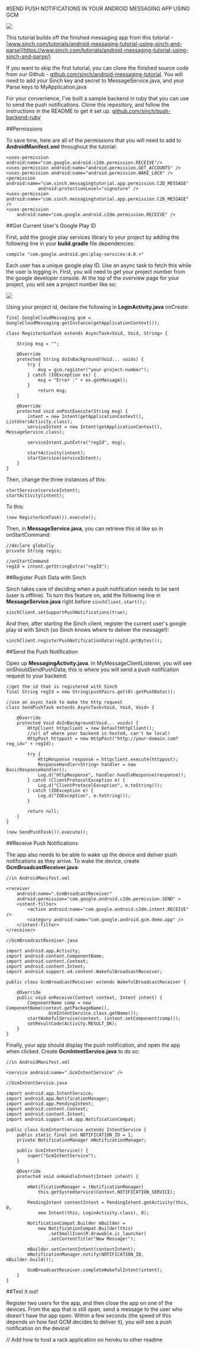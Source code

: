 #SEND PUSH NOTIFICATIONS IN YOUR ANDROID MESSAGING APP USING GCM

<img src="images/push.png" />

This tutorial builds off the finished messaging app from this tutorial - [www.sinch.com/tutorials/android-messaging-tutorial-using-sinch-and-parse](https://www.sinch.com/tutorials/android-messaging-tutorial-using-sinch-and-parse/)

If you want to skip the first tutorial, you can clone the finished source code from our Github - [github.com/sinch/android-messaging-tutorial](https://github.com/sinch/android-messaging-tutorial). You will need to add your Sinch key and secret to MessageService.java, and your Parse keys to MyApplication.java

For your convenience, I've built a sample backend in ruby that you can use to send the push notifications. Clone this repository, and follow the instructions in the README to get it set up. [github.com/sinch/push-backend-ruby](https://github.com/sinch/push-backend-ruby)

##Permissions

To save time, here are all of the permissions that you will need to add to **AndroidManifest.xml** throughout the tutorial:

    <uses-permission android:name="com.google.android.c2dm.permission.RECEIVE"/>
    <uses-permission android:name="android.permission.GET_ACCOUNTS" />
    <uses-permission android:name="android.permission.WAKE_LOCK" />
    <permission android:name="com.sinch.messagingtutorial.app.permission.C2D_MESSAGE"
                android:protectionLevel="signature" />
    <uses-permission android:name="com.sinch.messagingtutorial.app.permission.C2D_MESSAGE" />
    <uses-permission
        android:name="com.google.android.c2dm.permission.RECEIVE" />

##Get Current User's Google Play ID

First, add the google play services library to your project by adding the following line in your **build.gradle** file dependencies:

    compile "com.google.android.gms:play-services:4.0.+"

Each user has a unique google play ID. Use an async task to fetch this while the user is logging in. First, you will need to get your project number from the google developer console. At the top of the overview page for your project, you will see a project number like so:

<img src="images/project-number.png" />

Using your project id, declare the following in **LoginActivity.java** onCreate:

    final GoogleCloudMessaging gcm = GoogleCloudMessaging.getInstance(getApplicationContext());

    class RegisterGcmTask extends AsyncTask<Void, Void, String> {

        String msg = "";

        @Override
        protected String doInBackground(Void... voids) {
            try {
                msg = gcm.register("your-project-number");
            } catch (IOException ex) {
                msg = "Error :" + ex.getMessage();
            }
                return msg;
        }

        @Override
        protected void onPostExecute(String msg) {
            intent = new Intent(getApplicationContext(), ListUsersActivity.class);
            serviceIntent = new Intent(getApplicationContext(), MessageService.class);

            serviceIntent.putExtra("regId", msg);

            startActivity(intent);
            startService(serviceIntent);
        }
    }
    
Then, change the three instances of this:

    startService(serviceIntent);
    startActivity(intent);
    
To this:

    (new RegisterGcmTask()).execute();
    
Then, in **MessageService.java**, you can retrieve this id like so in onStartCommand:

    //declare globally
    private String regis;

    //onStartCommand
    regId = intent.getStringExtra("regId");


##Register Push Data with Sinch

Sinch takes care of deciding when a push notification needs to be sent (user is offline). To turn this feature on, add the following line in **MessageService.java** right before `sinchClient.start();`:

    sinchClient.setSupportPushNotifications(true);
    
And then, after starting the Sinch client, register the current user's google play id with Sinch (so Sinch knows where to deliver the message!):

    sinchClient.registerPushNotificationData(regId.getBytes());
    
##Send the Push Notification

Open up **MessagingActivity.java**. In MyMessageClientListener, you will see onShouldSendPushData; this is where you will send a push notification request to your backend:

    //get the id that is registered with Sinch
    final String regId = new String(pushPairs.get(0).getPushData());

    //use an async task to make the http request
    class SendPushTask extends AsyncTask<Void, Void, Void> {

        @Override
        protected Void doInBackground(Void... voids) {
            HttpClient httpclient = new DefaultHttpClient();
            //url of where your backend is hosted, can't be local!
            HttpPost httppost = new HttpPost("http://your-domain.com?reg_id=" + regId);            

            try {
                HttpResponse response = httpclient.execute(httppost);
                ResponseHandler<String> handler = new BasicResponseHandler();
                Log.d("HttpResponse", handler.handleResponse(response));
            } catch (ClientProtocolException e) {
                Log.d("ClientProtocolException", e.toString());
            } catch (IOException e) {
                Log.d("IOException", e.toString());
            }

            return null;
        }    
    }

    (new SendPushTask()).execute();
    
##Receive Push Notifications

The app also needs to be able to wake up the device and deliver push notifications as they arrive. To wake the device, create **GcmBroadcastReceiver.java**:

    //in AndroidManifest.xml
    
    <receiver
        android:name=".GcmBroadcastReceiver"
        android:permission="com.google.android.c2dm.permission.SEND" >
        <intent-filter>
            <action android:name="com.google.android.c2dm.intent.RECEIVE" />
            <category android:name="com.google.android.gcm.demo.app" />
        </intent-filter>
    </receiver>
    
    //GcmBroadcastReceiver.java
    
    import android.app.Activity;
    import android.content.ComponentName;
    import android.content.Context;
    import android.content.Intent;
    import android.support.v4.content.WakefulBroadcastReceiver;

    public class GcmBroadcastReceiver extends WakefulBroadcastReceiver {

        @Override
        public void onReceive(Context context, Intent intent) {
            ComponentName comp = new ComponentName(context.getPackageName(),
                    GcmIntentService.class.getName());
            startWakefulService(context, (intent.setComponent(comp)));
            setResultCode(Activity.RESULT_OK);
        }
    }


Finally, your app should display the push notification, and open the app when clicked. Create **GcmIntentService.java** to do so:

    //in AndroidManifest.xml
    
    <service android:name=".GcmIntentService" />
    
    //GcmIntentService.java
    
    import android.app.IntentService;
    import android.app.NotificationManager;
    import android.app.PendingIntent;
    import android.content.Context;
    import android.content.Intent;
    import android.support.v4.app.NotificationCompat;

    public class GcmIntentService extends IntentService {
        public static final int NOTIFICATION_ID = 1;
        private NotificationManager mNotificationManager;

        public GcmIntentService() {
            super("GcmIntentService");
        }

        @Override
        protected void onHandleIntent(Intent intent) {

            mNotificationManager = (NotificationManager)
                this.getSystemService(Context.NOTIFICATION_SERVICE);

            PendingIntent contentIntent = PendingIntent.getActivity(this, 0,
                new Intent(this, LoginActivity.class), 0);

            NotificationCompat.Builder mBuilder =
                new NotificationCompat.Builder(this)
                    .setSmallIcon(R.drawable.ic_launcher)
                    .setContentTitle("New Message!");

            mBuilder.setContentIntent(contentIntent);
            mNotificationManager.notify(NOTIFICATION_ID, mBuilder.build());

            GcmBroadcastReceiver.completeWakefulIntent(intent);
        }
    }
    
##Test it out!

Register two users for the app, and then close the app on one of the devices. From the app that is still open, send a message to the user who doesn't have the app open. Within a few seconds (the speed of this depends on how fast GCM decides to deliver it), you will see a push notification on the device! 

    
    
    
// Add how to host a rack application on heroku to other readme
